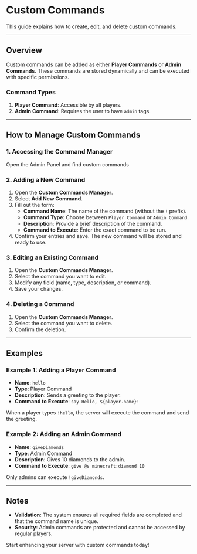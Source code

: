 # Custom Commands

This guide explains how to create, edit, and delete custom commands.

---

## Overview

Custom commands can be added as either **Player Commands** or **Admin Commands**. These commands are stored dynamically and can be executed with specific permissions.

### Command Types
1. **Player Command**: Accessible by all players.
2. **Admin Command**: Requires the user to have `admin` tags.

---

## How to Manage Custom Commands

### 1. Accessing the Command Manager
Open the Admin Panel and find custom commands

### 2. Adding a New Command
1. Open the **Custom Commands Manager**.
2. Select **Add New Command**.
3. Fill out the form:
   - **Command Name**: The name of the command (without the `!` prefix).
   - **Command Type**: Choose between `Player Command` or `Admin Command`.
   - **Description**: Provide a brief description of the command.
   - **Command to Execute**: Enter the exact command to be run.
4. Confirm your entries and save. The new command will be stored and ready to use.

### 3. Editing an Existing Command
1. Open the **Custom Commands Manager**.
2. Select the command you want to edit.
3. Modify any field (name, type, description, or command).
4. Save your changes.

### 4. Deleting a Command
1. Open the **Custom Commands Manager**.
2. Select the command you want to delete.
3. Confirm the deletion.

---

## Examples

### Example 1: Adding a Player Command
- **Name**: `hello`
- **Type**: Player Command
- **Description**: Sends a greeting to the player.
- **Command to Execute**: `say Hello, ${player.name}!`

When a player types `!hello`, the server will execute the command and send the greeting.

### Example 2: Adding an Admin Command
- **Name**: `giveDiamonds`
- **Type**: Admin Command
- **Description**: Gives 10 diamonds to the admin.
- **Command to Execute**: `give @s minecraft:diamond 10`

Only admins can execute `!giveDiamonds`.

---

## Notes
- **Validation**: The system ensures all required fields are completed and that the command name is unique.
- **Security**: Admin commands are protected and cannot be accessed by regular players.

Start enhancing your server with custom commands today!
